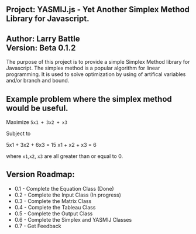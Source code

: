 Project: YASMIJ.js - Yet Another Simplex Method Library for Javascript.
----------------------------------------------------------
Author: Larry Battle<br/>
Version: Beta 0.1.2
----------------------------------------------------------
The purpose of this project is to provide a simple Simplex Method library for Javascript.
The simplex method is a popular algorithm for linear programming.
It is used to solve optimization by using of artifical variables and/or branch and bound.

Example problem where the simplex method would be useful.
----------------------------------------------------------
Maximize `5x1 + 3x2 + x3`

Subject to

  5x1 + 3x2 + 6x3 = 15
	x1 + x2 + x3 = 6

where `x1`,`x2`, `x3` are all greater than or equal to 0.

Version Roadmap:
----------------------------------------------------------
* 0.1 - Complete the Equation Class (Done)
* 0.2 - Complete the Input Class (In progress)
* 0.3 - Complete the Matrix Class
* 0.4 - Complete the Tableau Class
* 0.5 - Complete the Output Class
* 0.6 - Complete the Simplex and YASMIJ Classes
* 0.7 - Get Feedback